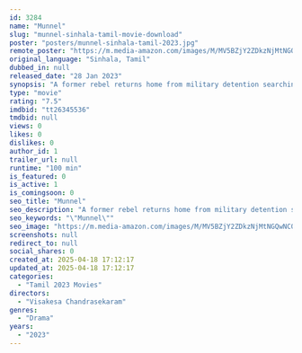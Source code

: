 ```yaml
---
id: 3284
name: "Munnel"
slug: "munnel-sinhala-tamil-movie-download"
poster: "posters/munnel-sinhala-tamil-2023.jpg"
remote_poster: "https://m.media-amazon.com/images/M/MV5BZjY2ZDkzNjMtNGQwNC00MzliLThhMzEtNjFiNDIzYmYwNjU0XkEyXkFqcGdeQXVyMTE4OTMyMjM1._V1_SX300.jpg"
original_language: "Sinhala, Tamil"
dubbed_in: null
released_date: "28 Jan 2023"
synopsis: "A former rebel returns home from military detention searching for his missing lover whose plight was yet to be revealed by the rebel's soothsaying mother."
type: "movie"
rating: "7.5"
imdbid: "tt26345536"
tmdbid: null
views: 0
likes: 0
dislikes: 0
author_id: 1
trailer_url: null
runtime: "100 min"
is_featured: 0
is_active: 1
is_comingsoon: 0
seo_title: "Munnel"
seo_description: "A former rebel returns home from military detention searching for his missing lover whose plight was yet to be revealed by the rebel's soothsaying mother."
seo_keywords: "\"Munnel\""
seo_image: "https://m.media-amazon.com/images/M/MV5BZjY2ZDkzNjMtNGQwNC00MzliLThhMzEtNjFiNDIzYmYwNjU0XkEyXkFqcGdeQXVyMTE4OTMyMjM1._V1_SX300.jpg"
screenshots: null
redirect_to: null
social_shares: 0
created_at: 2025-04-18 17:12:17
updated_at: 2025-04-18 17:12:17
categories:
  - "Tamil 2023 Movies"
directors:
  - "Visakesa Chandrasekaram"
genres:
  - "Drama"
years:
  - "2023"
---
```

